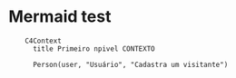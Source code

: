 # Mermaid test

```mermaid
    C4Context
      title Primeiro npivel CONTEXTO

      Person(user, "Usuário", "Cadastra um visitante")

```